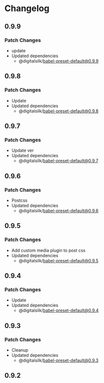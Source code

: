 # Changelog

## 0.9.9

### Patch Changes

- update
- Updated dependencies
  - @digitalsilk/babel-preset-default@0.9.9

## 0.9.8

### Patch Changes

- Update
- Updated dependencies
  - @digitalsilk/babel-preset-default@0.9.8

## 0.9.7

### Patch Changes

- Update ver
- Updated dependencies
  - @digitalsilk/babel-preset-default@0.9.7

## 0.9.6

### Patch Changes

- Postcss
- Updated dependencies
  - @digitalsilk/babel-preset-default@0.9.6

## 0.9.5

### Patch Changes

- Add custom media plugin to post css
- Updated dependencies
  - @digitalsilk/babel-preset-default@0.9.5

## 0.9.4

### Patch Changes

- Update
- Updated dependencies
  - @digitalsilk/babel-preset-default@0.9.4

## 0.9.3

### Patch Changes

- Cleanup
- Updated dependencies
  - @digitalsilk/babel-preset-default@0.9.3

## 0.9.2
